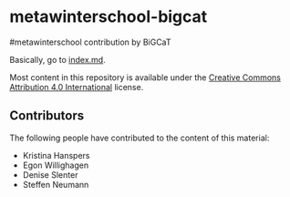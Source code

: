 # metawinterschool-bigcat
#metawinterschool contribution by BiGCaT

Basically, go to [index.md](index.md).

Most content in this repository is available under the [Creative Commons Attribution 4.0 International](https://creativecommons.org/licenses/by/4.0/) license.

## Contributors

The following people have contributed to the content of this material:

* Kristina Hanspers
* Egon Willighagen
* Denise Slenter
* Steffen Neumann

